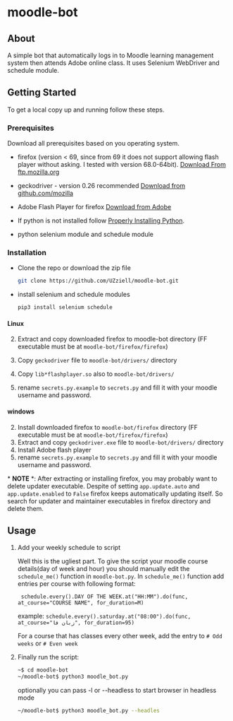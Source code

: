 # moodle-bot

<!-- TABLE OF CONTENTS 
## Table of Contents

* [About the Project](#about-the-project)
  * [Built With](#built-with)
* [Getting Started](#getting-started)
  * [Prerequisites](#prerequisites)
  * [Installation](#installation)
* [Usage](#usage)
* [Roadmap](#roadmap)
* [Contributing](#contributing)
* [License](#license)
* [Contact](#contact)
* [Acknowledgements](#acknowledgements) -->


<!-- ABOUT THE PROJECT -->
## About

A simple bot that automatically logs in to Moodle learning management system then attends Adobe online class.
 It uses Selenium WebDriver and schedule module. 

<!-- GETTING STARTED -->
## Getting Started

To get a local copy up and running follow these steps.

### Prerequisites
Download all prerequisites based on you operating system.
* firefox (version < 69, since from 69 it does not support allowing flash player without asking.
I tested with version 68.0-64bit). [Download From ftp.mozilla.org](https://ftp.mozilla.org/pub/firefox/releases/)

* geckodriver - version 0.26 recommended  [Download from github.com/mozilla](https://github.com/mozilla/geckodriver/releases/tag/v0.26.0)
* Adobe Flash Player for firefox [Download from Adobe](https://get.adobe.com/flashplayer/)
* If python is not installed follow [Properly Installing Python](https://docs.python-guide.org/starting/installation/).
* python selenium module and schedule module

### Installation
* Clone the repo or download the zip file
    ```sh
    git clone https://github.com/UZziell/moodle-bot.git
    ```
* install selenium and schedule modules
    ```sh
    pip3 install selenium schedule
    ```
#### Linux

2. Extract and copy downloaded firefox to moodle-bot directory (FF executable must be at `moodle-bot/firefox/firefox`)
3. Copy `geckodriver` file to `moodle-bot/drivers/` directory
4. Copy `lib*flashplayer.so` also to `moodle-bot/drivers/`

6. rename `secrets.py.example` to `secrets.py` and fill it with your moodle username and password.

#### windows

2. Install downloaded firefox to `moodle-bot/firefox` directory (FF executable must be at `moodle-bot/firefox/firefox`)
3. Extract and copy `geckodriver.exe` file to `moodle-bot/drivers/` directory
4. Install Adobe flash player
6. rename `secrets.py.example` to `secrets.py` and fill it with your moodle username and password.

\* **NOTE** \*:  After extracting or installing firefox, you may probably want to delete updater executable.
 Despite of setting `app.update.auto` and `app.update.enabled` to `False` firefox keeps automatically updating itself.
 So search for updater and maintainer executables in firefox directory and delete them.
<!-- USAGE EXAMPLES -->
## Usage

1. Add your weekly schedule to script

    Well this is the ugliest part. To give the script your moodle course details(day of week and hour) you should manually
    edit the `schedule_me()` function in `moodle-bot.py`. In `schedule_me()` function add entries per course with following format:
    
        schedule.every().DAY OF THE WEEK.at("HH:MM").do(func, at_course="COURSE NAME", for_duration=M)
    
    example:
        ```schedule.every().saturday.at("08:00").do(func, at_course="زبان فا", for_duration=95)```
    
    For a course that has classes every other week, add the entry to `# Odd weeks` or `# Even week`

2. Finally run the script:
    ```sh
    ~$ cd moodle-bot
    ~/moodle-bot$ python3 moodle_bot.py
    ```
    optionally you can pass -l or --headless to start browser in headless mode
    ```sh
    ~/moodle-bot$ python3 moodle_bot.py --headles
    ```